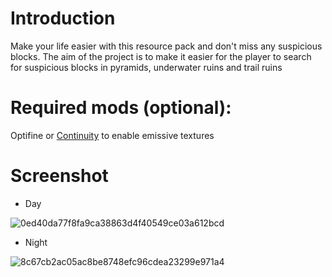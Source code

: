 # Introduction

Make your life easier with this resource pack and don't miss any suspicious blocks. The aim of the project is to make it easier for the player to search for suspicious blocks in pyramids, underwater ruins and trail ruins

# Required mods (optional):

Optifine or [Continuity](https://modtinth.com/mods/continuity) to enable emissive textures

# Screenshot

- Day

![0ed40da77f8fa9ca38863d4f40549ce03a612bcd](https://github.com/giteczek/Easy-Suspicious-Block/assets/90698953/bdbedb11-7c42-40bb-a614-bf43125a1b18)

- Night

![8c67cb2ac05ac8be8748efc96cdea23299e971a4](https://github.com/giteczek/Easy-Suspicious-Block/assets/90698953/7baabad5-1bd0-482e-9837-f3cd28a9ab65)
